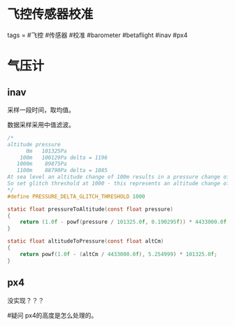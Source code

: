 # 飞控传感器校准
tags = #飞控 #传感器 #校准 #barometer #betaflight #inav #px4

# 气压计
## inav
采样一段时间，取均值。

数据采样采用中值滤波。

``` c
/*
altitude pressure
      0m   101325Pa
    100m   100129Pa delta = 1196
   1000m    89875Pa
   1100m    88790Pa delta = 1085
At sea level an altitude change of 100m results in a pressure change of 1196Pa, at 1000m pressure change is 1085Pa
So set glitch threshold at 1000 - this represents an altitude change of approximately 100m.
*/
#define PRESSURE_DELTA_GLITCH_THRESHOLD 1000

static float pressureToAltitude(const float pressure)
{
    return (1.0f - powf(pressure / 101325.0f, 0.190295f)) * 4433000.0f;
}

static float altitudeToPressure(const float altCm)
{
    return powf(1.0f - (altCm / 4433000.0f), 5.254999) * 101325.0f;
}
```

## px4
没实现？？？

#疑问 px4的高度是怎么处理的。